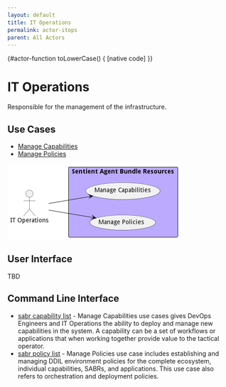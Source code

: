 ```yaml
---
layout: default
title: IT Operations
permalink: actor-itops
parent: All Actors
---
```


{#actor-function toLowerCase() { [native code] }}

# IT Operations

Responsible for the management of the infrastructure.



## Use Cases

* [Manage Capabilities](usecase-ManageCapabilities)
* [Manage Policies](usecase-ManagePolicies)


![Use Case Diagram](./UseCase.png)

## User Interface
TBD

## Command Line Interface
* [ sabr capability list](action--sabr-capability-list) - Manage Capabilities use cases gives DevOps Engineers and IT Operations the ability to deploy and manage new capabilities in the system. A capability can be a set of workflows or applications that when working together provide value to the tactical operator.
* [ sabr policy list](action--sabr-policy-list) - Manage Policies use case includes establishing and managing DDIL environment policies for the complete ecosystem, individual capabilities, SABRs, and applications. This use case also refers to orchestration and deployment policies.

